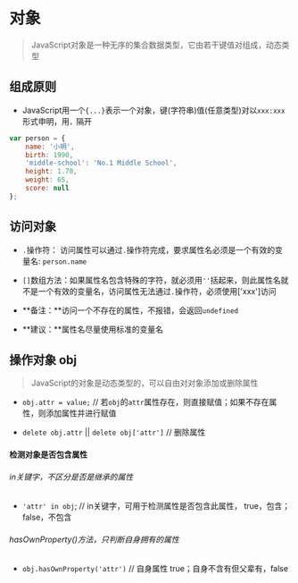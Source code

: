# 对象

> JavaScript对象是一种无序的集合数据类型，它由若干键值对组成，动态类型

## 组成原则

* JavaScript用一个`{...}`表示一个对象，键(字符串)值(任意类型)对以`xxx:xxx`形式申明，用`，`隔开

```JavaScript
var person = {
    name: '小明',
    birth: 1990,
    'middle-school': 'No.1 Middle School',
    height: 1.70,
    weight: 65,
    score: null
};
```
## 访问对象

* `.`操作符： 访问属性可以通过`.`操作符完成，要求属性名必须是一个有效的变量名: `person.name`

* `[]`数组方法：如果属性名包含特殊的字符，就必须用`''`括起来，则此属性名就不是一个有效的变量名，访问属性无法通过`.`操作符，必须使用['xxx']访问

* **备注：**访问一个不存在的属性，不报错，会返回`undefined`

* **建议：**属性名尽量使用标准的变量名

## 操作对象 obj

> JavaScript的对象是动态类型的，可以自由对对象添加或删除属性

* `obj.attr = value;` // 若`obj`的`attr`属性存在，则直接赋值；如果不存在属性，则添加属性并进行赋值

* `delete obj.attr` || `delete obj['attr']` // 删除属性

#### 检测对象是否包含属性

###### in关键字，不区分是否是继承的属性

* `'attr' in obj`; // in关键字，可用于检测属性是否包含此属性， true，包含；false，不包含

###### hasOwnProperty()方法，只判断自身拥有的属性

* `obj.hasOwnProperty('attr')` // 自身属性 true；自身不含有但父辈有，false

